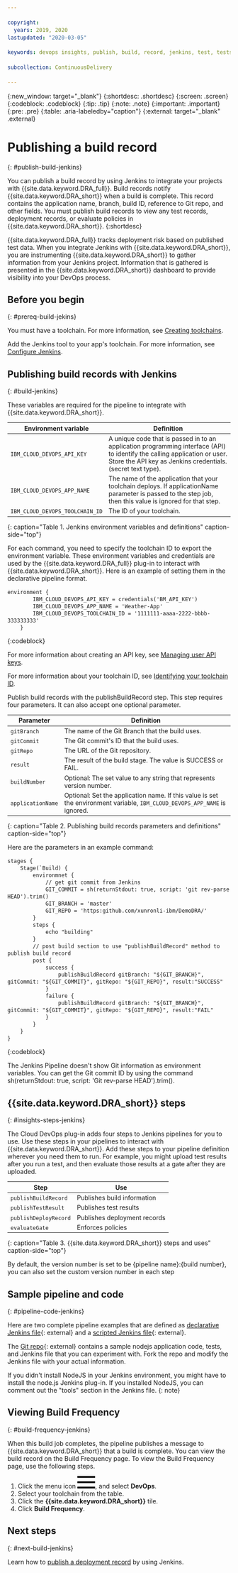 ```yaml
---

copyright:
  years: 2019, 2020
lastupdated: "2020-03-05"

keywords: devops insights, publish, build, record, jenkins, test, tests, app, dashboard

subcollection: ContinuousDelivery

---
```


{:new_window: target="_blank"}
{:shortdesc: .shortdesc}
{:screen: .screen}
{:codeblock: .codeblock}
{:tip: .tip}
{:note: .note}
{:important: .important}
{:pre: .pre}
{:table: .aria-labeledby="caption"}
{:external: target="_blank" .external}

# Publishing a build record
{: #publish-build-jenkins}

You can publish a build record by using Jenkins to integrate your projects with {{site.data.keyword.DRA_full}}. Build records notify {{site.data.keyword.DRA_short}} when a build is complete. This record contains the application name, branch, build ID, reference to Git repo, and other fields. You must publish build records to view any test records, deployment records, or evaluate policies in {{site.data.keyword.DRA_short}}. 
{:shortdesc}

{{site.data.keyword.DRA_full}} tracks deployment risk based on published test data. When you integrate Jenkins with {{site.data.keyword.DRA_short}}, you are instrumenting {{site.data.keyword.DRA_short}} to gather information from your Jenkins project. Information that is gathered is presented in the {{site.data.keyword.DRA_short}} dashboard to provide visibility into your DevOps process. 


## Before you begin
{: #prereq-build-jekins}

You must have a toolchain. For more information, see [Creating toolchains](/docs/services/ContinuousDelivery?topic=ContinuousDelivery-toolchains_getting_started). 

Add the Jenkins tool to your app's toolchain. For more information, see [Configure Jenkins](/docs/services/ContinuousDelivery?topic=ContinuousDelivery-integrations#jenkins). 


## Publishing build records with Jenkins 
{: #build-jenkins}

These variables are required for the pipeline to integrate with {{site.data.keyword.DRA_short}}.

| Environment variable            | Definition                | 
|---------------------------------|---------------------------|
| `IBM_CLOUD_DEVOPS_API_KEY`      | A unique code that is passed in to an application programming interface (API) to identify the calling application or user. <br> Store the API key as Jenkins credentials. (secret text type). |
| `IBM_CLOUD_DEVOPS_APP_NAME`     | The name of the application that your toolchain deploys. If applicationName parameter is passed to the step job, then this value is ignored for that step. |
| `IBM_CLOUD_DEVOPS_TOOLCHAIN_ID` | The ID of your toolchain. |
{: caption="Table 1. Jenkins environment variables and definitions" caption-side="top"}

For each command, you need to specify the toolchain ID to export the environment variable. These environment variables and credentials are used by the {{site.data.keyword.DRA_full}} plug-in to interact with {{site.data.keyword.DRA_short}}. Here is an example of setting them in the declarative pipeline format.

```
environment {
        IBM_CLOUD_DEVOPS_API_KEY = credentials('BM_API_KEY')
        IBM_CLOUD_DEVOPS_APP_NAME = 'Weather-App'
        IBM_CLOUD_DEVOPS_TOOLCHAIN_ID = '1111111-aaaa-2222-bbbb-333333333'
    }
```
{:codeblock}

For more information about creating an API key, see [Managing user API keys](/docs/services/iam?topic=iam-userapikey#userapikey).

For more information about your toolchain ID, see [Identifying your toolchain ID](/docs/ContinuousDelivery?topic=ContinuousDelivery-aggregating-multiple-sources). 

Publish build records with the publishBuildRecord step. This step requires four parameters. It can also accept one optional parameter. 

| Parameter         | Definition                                                                                                                   |
|-------------------|------------------------------------------------------------------------------------------------------------------------------|
| `gitBranch`       | The name of the Git Branch that the build uses.                                                                              |
| `gitCommit`       | The Git commit's ID that the build uses.                                                                                       |
| `gitRepo`         | The URL of the Git repository.                                                                                               |
| `result`          | The result of the build stage. The value is SUCCESS or FAIL.                                                                 |
| `buildNumber`     | Optional: The set value to any string that represents version number.                                                         |
| `applicationName` | Optional: Set the application name. If this value is set the environment variable, `IBM_CLOUD_DEVOPS_APP_NAME` is ignored.   |
{: caption="Table 2. Publishing build records parameters and definitions" caption-side="top"}

Here are the parameters in an example command:

```
stages {
    Stage(`Build) {
        environmnet {
            // get git commit from Jenkins
            GIT_COMMIT = sh(returnStdout: true, script: 'git rev-parse HEAD').trim()
            GIT_BRANCH = 'master'
            GIT_REPO = 'https:github.com/xunronli-ibm/DemoDRA/'
        }
        steps {
            echo "building"
        }
        // post build section to use "publishBuildRecord" method to publish build record
        post {
            success {
                publishBuildRecord gitBranch: "${GIT_BRANCH}", gitCommit: "${GIT_COMMIT}", gitRepo: "${GIT_REPO}", result:"SUCCESS"
            }
            failure {
                publishBuildRecord gitBranch: "${GIT_BRANCH}", gitCommit: "${GIT_COMMIT}", gitRepo: "${GIT_REPO}", result:"FAIL"
            }
        }
    }
}
```
{:codeblock}

The Jenkins Pipeline doesn't show Git information as environment variables. You can get the Git commit ID by using the command sh(returnStdout: true, script: 'Git rev-parse HEAD').trim().


## {{site.data.keyword.DRA_short}} steps
{: #insights-steps-jenkins}

The Cloud DevOps plug-in adds four steps to Jenkins pipelines for you to use. Use these steps in your pipelines to interact with {{site.data.keyword.DRA_short}}. Add these steps to your pipeline definition wherever you need them to run. For example, you might upload test results after you run a test, and then evaluate those results at a gate after they are uploaded.

| Step                  | Use                          |
|-----------------------|------------------------------|
| `publishBuildRecord`  | Publishes build information  |
| `publishTestResult`   | Publishes test results       |
| `publishDeployRecord` | Publishes deployment records |
| `evaluateGate`        | Enforces policies            |
{: caption="Table 3. {{site.data.keyword.DRA_short}} steps and uses" caption-side="top"}

By default, the version number is set to be {pipeline name}:{build number}, you can also set the custom version number in each step


## Sample pipeline and code
{: #pipeline-code-jenkins}

Here are two complete pipeline examples that are defined as [declarative Jenkins file](https://github.com/jenkinsci/ibm-cloud-devops-plugin/blob/master/Declarative-Jenkinsfile){: external} and a [scripted Jenkins file](https://github.com/jenkinsci/ibm-cloud-devops-plugin/blob/master/Scripted-Jenkinsfile){: external}. 

The [Git repo](https://github.com/devops-insights/DemoDRA){: external} contains a sample nodejs application code, tests, and Jenkins file that you can experiment with. Fork the repo and modify the Jenkins file with your actual information. 

If you didn't install NodeJS in your Jenkins environment, you might have to install the node.js Jenkins plug-in. If you installed NodeJS, you can comment out the "tools" section in the Jenkins file.
{: note}


## Viewing Build Frequency
{: #build-frequency-jenkins}

When this build job completes, the pipeline publishes a message to {{site.data.keyword.DRA_short}} that a build is complete. You can view the build record on the Build Frequency page. To view the Build Frequency page, use the following steps. 

1. Click the menu icon ![hamburger icon](images/icon_hamburger.svg), and select **DevOps**. 
2. Select your toolchain from the table.  
3. Click the **{{site.data.keyword.DRA_short}}** tile. 
4. Click **Build Frequency**.  


## Next steps
{: #next-build-jenkins}

Learn how to [publish a deployment record](/docs/ContinuousDelivery?topic=ContinuousDelivery-publish-deploy-jenkins) by using Jenkins.
